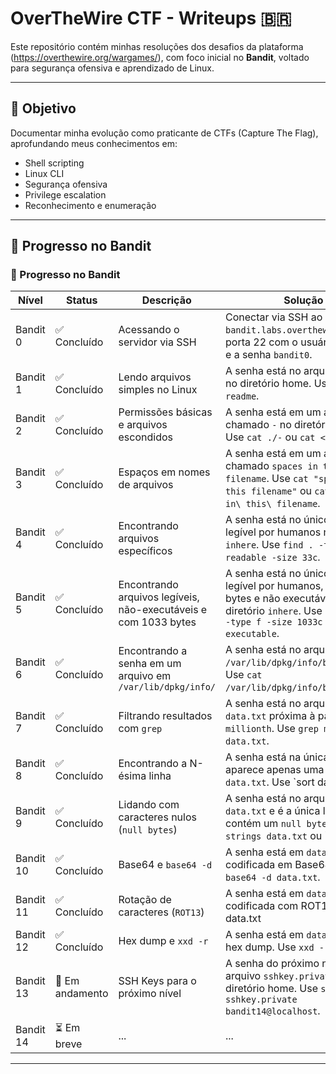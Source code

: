 # OverTheWire CTF - Writeups 🇧🇷

Este repositório contém minhas resoluções dos desafios da plataforma (https://overthewire.org/wargames/), com foco inicial no **Bandit**, voltado para segurança ofensiva e aprendizado de Linux.

---

## 🎯 Objetivo
Documentar minha evolução como praticante de CTFs (Capture The Flag), aprofundando meus conhecimentos em:

- Shell scripting
- Linux CLI
- Segurança ofensiva
- Privilege escalation
- Reconhecimento e enumeração

---

## 🚧 Progresso no Bandit

### 🚀 Progresso no Bandit

| Nível       | Status          | Descrição                                 | Solução                                                                    |
|-------------|-----------------|-------------------------------------------|----------------------------------------------------------------------------|
| Bandit 0    | ✅ Concluído    | Acessando o servidor via SSH              | Conectar via SSH ao `bandit.labs.overthewire.org` na porta 22 com o usuário `bandit0` e a senha `bandit0`. |
| Bandit 1    | ✅ Concluído    | Lendo arquivos simples no Linux           | A senha está no arquivo `readme` no diretório home. Use `cat readme`.        |
| Bandit 2    | ✅ Concluído    | Permissões básicas e arquivos escondidos  | A senha está em um arquivo chamado `-` no diretório home. Use `cat ./-` ou `cat < ./-`. |
| Bandit 3    | ✅ Concluído    | Espaços em nomes de arquivos              | A senha está em um arquivo chamado `spaces in this filename`. Use `cat "spaces in this filename"` ou `cat spaces\ in\ this\ filename`. |
| Bandit 4    | ✅ Concluído    | Encontrando arquivos específicos          | A senha está no único arquivo legível por humanos no diretório `inhere`. Use `find . -type f -readable -size 33c`. |
| Bandit 5    | ✅ Concluído    | Encontrando arquivos legíveis, não-executáveis e com 1033 bytes | A senha está no único arquivo legível por humanos, com 1033 bytes e não executável no diretório `inhere`. Use `find inhere -type f -size 1033c ! -executable`. |
| Bandit 6    | ✅ Concluído    | Encontrando a senha em um arquivo em `/var/lib/dpkg/info/` | A senha está no arquivo `/var/lib/dpkg/info/bandit7.txt`. Use `cat /var/lib/dpkg/info/bandit7.txt`. |
| Bandit 7    | ✅ Concluído    | Filtrando resultados com `grep`           | A senha está no arquivo `data.txt` próxima à palavra `millionth`. Use `grep millionth data.txt`. |
| Bandit 8    | ✅ Concluído    | Encontrando a N-ésima linha               | A senha está na única linha que aparece apenas uma vez em `data.txt`. Use `sort data.txt | uniq -u`. |
| Bandit 9    | ✅ Concluído    | Lidando com caracteres nulos (`null bytes`) | A senha está no arquivo `data.txt` e é a única linha que contém um `null byte` (`\0`). Use `strings data.txt` ou `cat data.txt | grep -v "[^[:print:]]"`. |
| Bandit 10   | ✅ Concluído    | Base64 e `base64 -d`                      | A senha está em `data.txt` e foi codificada em Base64. Use `base64 -d data.txt`. |
| Bandit 11   | ✅ Concluído    | Rotação de caracteres (`ROT13`)           | A senha está em `data.txt` e foi codificada com ROT13. Use `cat data.txt | tr 'A-Za-z' 'N-ZA-Mn-za-m'`. |
| Bandit 12   | ✅ Concluído    | Hex dump e `xxd -r`                       | A senha está em `data.txt` e é um hex dump. Use `xxd -r data.txt`.         |
| Bandit 13   | 🔄 Em andamento | SSH Keys para o próximo nível             | A senha do próximo nível está no arquivo `sshkey.private` no diretório home. Use `ssh -i sshkey.private bandit14@localhost`. |
| Bandit 14   | ⏳ Em breve     | ...                                       | ...                                                                        |

---
